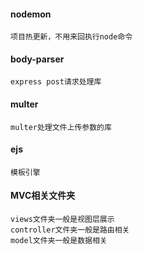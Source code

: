 #### nodemon
```
项目热更新，不用来回执行node命令
```

#### body-parser
```
express post请求处理库
```

#### multer
```
multer处理文件上传参数的库
```

#### ejs 
```
模板引擎
```

#### MVC相关文件夹
```
views文件夹一般是视图层展示
controller文件夹一般是路由相关
model文件夹一般是数据相关
```